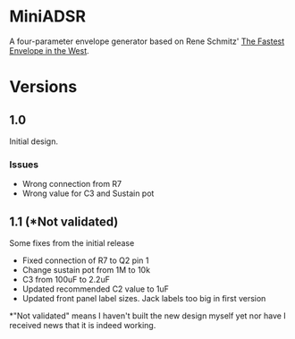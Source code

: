# MiniADSR

A four-parameter envelope generator based on Rene Schmitz' [The Fastest Envelope in the West](https://www.schmitzbits.de/adsr.html).


# Versions

## 1.0
Initial design.

### Issues
- Wrong connection from R7
- Wrong value for C3 and Sustain pot

## 1.1 (\*Not validated)
Some fixes from the initial release

- Fixed connection of R7 to Q2 pin 1
- Change sustain pot from 1M to 10k
- C3 from 100uF to 2.2uF
- Updated recommended C2 value to 1uF
- Updated front panel label sizes. Jack labels too big in first version


\*"Not validated" means I haven't built the new design myself yet nor have I received news that it is indeed working.
